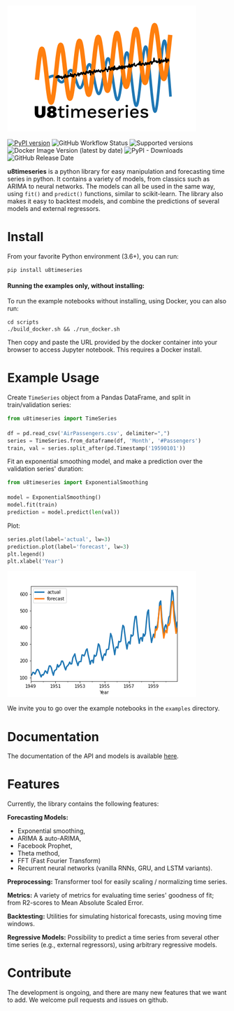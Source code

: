 ![u8timeseries](static/images/logo-72dpi.png "u8timeseries")

[![PyPI version](https://badge.fury.io/py/u8timeseries.svg)](https://badge.fury.io/py/u8timeseries)
![GitHub Workflow Status](https://img.shields.io/github/workflow/status/unit8co/u8timeseries/develop?style=flat-square)
![Supported versions](https://img.shields.io/badge/python-3.6+-blue.svg?style=flat-square)
![Docker Image Version (latest by date)](https://img.shields.io/docker/v/unit8/u8timeseries?label=docker&sort=date&style=flat-square)
![PyPI - Downloads](https://img.shields.io/pypi/dm/u8timeseries?style=flat-square)
![GitHub Release Date](https://img.shields.io/github/release-date/unit8co/u8timeseries?style=flat-square)

**u8timeseries** is a python library for easy manipulation and forecasting time series in python.
It contains a variety of models, from classics such as ARIMA to neural networks.
The models can all be used in the same way, using `fit()` and `predict()` functions,
similar to scikit-learn. The library also makes it easy to backtest models,
and combine the predictions of several models and external regressors.

# Install

From your favorite Python environment (3.6+), you can run:
```
pip install u8timeseries
```

#### Running the examples only, without installing:

To run the example notebooks without installing, using Docker, you can also run: 
```
cd scripts
./build_docker.sh && ./run_docker.sh
```
Then copy and paste the URL provided by the docker container into your browser to access Jupyter notebook.
This requires a Docker install.


# Example Usage
Create `TimeSeries` object from a Pandas DataFrame, and split in train/validation series:
```python
from u8timeseries import TimeSeries

df = pd.read_csv('AirPassengers.csv', delimiter=",")
series = TimeSeries.from_dataframe(df, 'Month', '#Passengers')
train, val = series.split_after(pd.Timestamp('19590101'))
```

Fit an exponential smoothing model, and make a prediction over the validation series' duration:
```python
from u8timeseries import ExponentialSmoothing

model = ExponentialSmoothing()
model.fit(train)
prediction = model.predict(len(val))
```

Plot:
```python
series.plot(label='actual', lw=3)
prediction.plot(label='forecast', lw=3)
plt.legend()
plt.xlabel('Year')
```
![example](static/images/example.png "example")

We invite you to go over the example notebooks in the `examples` directory.

# Documentation
The documentation of the API and models is available [here](https://unit8co.github.io/u8timeseries/).

# Features
Currently, the library contains the following features: 

**Forecasting Models:** 
* Exponential smoothing, 
* ARIMA & auto-ARIMA,
* Facebook Prophet,
* Theta method,
* FFT (Fast Fourier Transform)
* Recurrent neural networks (vanilla RNNs, GRU, and LSTM variants).

**Preprocessing:** Transformer tool for easily scaling / normalizing time series.

**Metrics:** A variety of metrics for evaluating time series' goodness of fit; 
from R2-scores to Mean Absolute Scaled Error.

**Backtesting:** Utilities for simulating historical forecasts, using moving time windows.

**Regressive Models:** Possibility to predict a time series from several other time series 
(e.g., external regressors), using arbitrary regressive models.


# Contribute
The development is ongoing, and there are many new features that we want to add. 
We welcome pull requests and issues on github.
